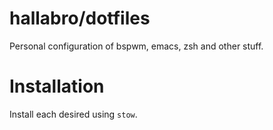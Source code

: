 hallabro/dotfiles
=================

Personal configuration of bspwm, emacs, zsh and other stuff.

Installation
============

Install each desired using `stow`.

